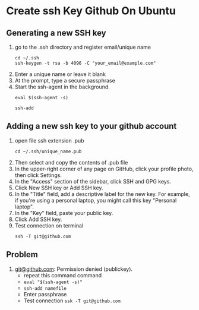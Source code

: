 # Create ssh Key Github On Ubuntu

## Generating a new SSH key
1. go to the .ssh directory and register email/unique name
   ```
   cd ~/.ssh
   ssh-keygen -t rsa -b 4096 -C "your_email@example.com"
   ```
2. Enter a unique name or leave it blank
3. At the prompt, type a secure passphrase
4. Start the ssh-agent in the background.
   ```
   eval $(ssh-agent -s)
   ```
   ```
   ssh-add
   ```

## Adding a new ssh key to your github account
1. open file ssh extension .pub
   ```
   cd ~/.ssh/unique_name.pub
   ```
2. Then select and copy the contents of .pub file
3. In the upper-right corner of any page on GitHub, click your profile photo, then click Settings.
4. In the "Access" section of the sidebar, click  SSH and GPG keys.
5. Click New SSH key or Add SSH key.
6. In the "Title" field, add a descriptive label for the new key. For example, if you're using a personal laptop, you might call this key "Personal laptop".
7. In the "Key" field, paste your public key.
8. Click Add SSH key.
9. Test connection on terminal
    ```
    ssh -T git@github.com
    ```

## Problem
1. git@github.com: Permission denied (publickey).
   - repeat this command command
   - ```eval "$(ssh-agent -s)"```
   - ```ssh-add namefile```
   - Enter passphrase
   - Test connection ```ssk -T git@github.com```
